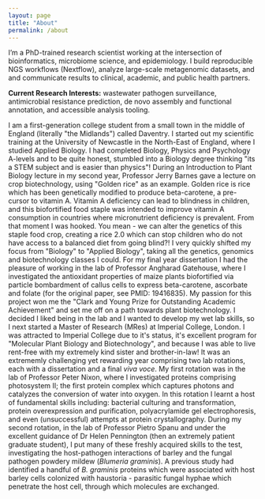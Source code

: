 ```yaml
---
layout: page
title: "About"
permalink: /about
---
```


I’m a PhD-trained research scientist working at the intersection of bioinformatics, microbiome science, and epidemiology. I build reproducible NGS workflows (Nextflow), analyze large-scale metagenomic datasets, and and communicate results to clinical, academic, and public health partners.

**Current Research Interests:** wastewater pathogen surveillance, antimicrobial resistance prediction, de novo assembly and functional annotation, and accessible analysis tooling.

I am a first-generation college student from a small town in the middle of England (literally "the Midlands") called Daventry. I started out my scientific training at the University of Newcastle in the North-East of England, where I studied Applied Biology. I had completed Biology, Physics and Psychology A-levels and to be quite honest, stumbled into a Biology degree thinking "its a STEM subject and is easier than physics"! During an Introduction to Plant Biology lecture in my second year, Professor Jerry Barnes gave a lecture on crop biotechnology, using "Golden rice" as an example. Golden rice is rice which has been genetically modified to produce beta-carotene, a pre-cursor to vitamin A. Vitamin A deficiency can lead to blindness in children, and this biofortified food staple was intended to improve vitamin A consumption in countries where micronutrient deficiency is prevalent. From that moment I was hooked. You mean - we can alter the genetics of this staple food crop, creating a rice 2.0 which can stop children who do not have access to a balanced diet from going blind?! 
I very quickly shifted my focus from "Biology" to "Applied Biology", taking all the genetics, genomics and biotechnology classes I could. For my final year dissertation I had the pleasure of working in the lab of Professor Angharad Gatehouse, where I investigated the antioxidant properties of maize plants biofortified via particle bombardment of callus cells to express beta-carotene, ascorbate and folate (for the original paper, see PMID: 19416835). My passion for this project won me the "Clark and Young Prize for Outstanding Academic Achievement" and set me off on a path towards plant biotechnology.
I decided I liked being in the lab and I wanted to develop my wet lab skills, so I next started a Master of Research (MRes) at Imperial College, London. I was attracted to Imperial College due to it's status, it's excellent program for "Molecular Plant Biology and Biotechnology", and because I was able to live rent-free with my extremely kind sister and brother-in-law! It was an extrememly challenging yet rewarding year comprising two lab rotations, each with a dissertation and a final *viva voce*. My first rotation was in the lab of Professor Peter Nixon, where I investigated proteins comprising photosystem II; the first protein complex which captures photons and catalyzes the conversion of water into oxygen. In this rotation I learnt a host of fundamental skills including: bacterial culturing and transformation, protein overexpression and purification, polyacrylamide gel electrophoresis, and even (unsuccessful) attempts at protein crystallography. During my second rotation, in the lab of Professor Pietro Spanu and under the excellent guidance of Dr Helen Pennington (then an extremely patient graduate student), I put many of these freshly acquired skills to the test, investigating the host-pathogen interactions of barley and the fungal pathogen powdery mildew (*Blumeria graminis*). A previous study had identified a handful of *B. graminis* proteins which were associated with host barley cells colonized with haustoria - parasitic fungal hyphae which penetrate the host cell, through which molecules are exchanged.
